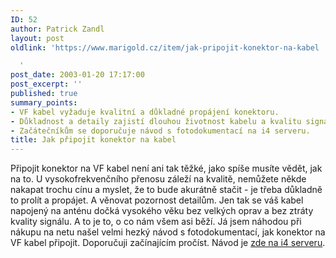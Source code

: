 ```yaml
---
ID: 52
author: Patrick Zandl
layout: post
oldlink: 'https://www.marigold.cz/item/jak-pripojit-konektor-na-kabel

  '
post_date: 2003-01-20 17:17:00
post_excerpt: ''
published: true
summary_points:
- VF kabel vyžaduje kvalitní a důkladné propájení konektoru.
- Důkladnost a detaily zajistí dlouhou životnost kabelu a kvalitu signálu.
- Začátečníkům se doporučuje návod s fotodokumentací na i4 serveru.
title: Jak připojit konektor na kabel
---
```


Připojit konektor na VF kabel není ani tak těžké, jako spíše&#160;musíte vědět, jak na to. U vysokofrekvenčního přenosu záleží na kvalitě, nemůžete někde nakapat trochu cínu a myslet, že to bude akurátně stačit - je třeba důkladně to prolít a propájet. A věnovat pozornost detailům. Jen tak se váš kabel napojený na anténu dočká vysokého věku bez velkých oprav a bez ztráty kvality signálu. A to je to, o co nám všem asi běží. Já jsem náhodou při nákupu na netu našel velmi hezký návod s fotodokumentací, jak konektor na VF kabel připojit. Doporučuji začínajícím pročíst. Návod je <A href="http://www.i4shop.net/cz/iObchod/WebInfo.asp?idprod=faq" target=_blank>zde na i4 serveru</A>.